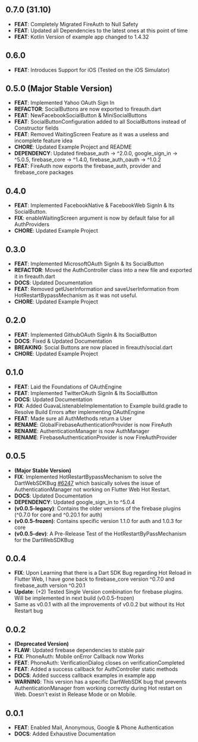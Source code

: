 ## 0.7.0 (31.10)
- **FEAT**: Completely Migrated FireAuth to Null Safety
- **FEAT**: Updated all Dependencies to the latest ones at this point of time
- **FEAT**: Kotlin Version of example app changed to 1.4.32

## 0.6.0
- **FEAT**: Introduces Support for iOS (Tested on the iOS Simulator)

## 0.5.0 (Major Stable Version)
- **FEAT**: Implemented Yahoo OAuth Sign In
- **REFACTOR**: SocialButtons are now exported to fireauth.dart
- **FEAT**: NewFacebookSocialButton & MiniSocialButtons
- **FEAT**: SocialButtonConfiguration added to all SocialButtons instead of Constructor fields
- **FEAT**: Removed WaitingScreen Feature as it was a useless and incomplete feature idea
- **CHORE**: Updated Example Project and README
- **DEPENDENCY**: Updated firebase_auth -> ^2.0.0, google_sign_in -> ^5.0.5, firebase_core -> ^1.4.0, firebase_auth_oauth -> ^1.0.2
- **FEAT**: FireAuth now exports the firebase_auth, provider and firebase_core packages

## 0.4.0
- **FEAT**: Implemented FacebookNative & FacebookWeb SignIn & Its SocialButton.
- **FIX**: enableWaitingScreen argument is now by default false for all AuthProviders
- **CHORE**: Updated Example Project

## 0.3.0
- **FEAT**: Implemented MicrosoftOAuth SignIn & Its SocialButton
- **REFACTOR**: Moved the AuthController class into a new file and exported it in fireauth.dart
- **DOCS**: Updated Documentation
- **FEAT**: Removed getUserInformation and saveUserInformation from HotRestartBypassMechanism as it was not useful.
- **CHORE**: Updated Example Project

## 0.2.0
- **FEAT**: Implemented GithubOAuth SignIn & Its SocialButton
- **DOCS**: Fixed & Updated Documentation
- **BREAKING**: Social Buttons are now placed in fireauth/social.dart
- **CHORE**: Updated Example Project

## 0.1.0
- **FEAT**: Laid the Foundations of OAuthEngine
- **FEAT**: Implemented TwitterOAuth SignIn & Its SocialButton
- **DOCS**: Updated Documentation
- **FIX**: Added GuavaListenableImplementation to Example build.gradle to Resolve Build Errors after implementing OAuthEngine
- **FEAT**: Made sure all AuthMethods return a User
- **RENAME**: GlobalFirebaseAuthenticationProvider is now FireAuth
- **RENAME**: AuthenticationManager is now AuthManager
- **RENAME**: FirebaseAuthenticationProvider is now FireAuthProvider

## 0.0.5
- **(Major Stable Version)**
- **FIX**: Implemented HotRestartBypassMechanism to solve the DartWebSDKBug [#6247](https://github.com/FirebaseExtended/flutterfire/issues/6247) which basically solves the issue of AuthenticationManager not working on Flutter Web Hot Restart.
- **DOCS**: Updated Documentation
- **DEPENDENCY**: Updated google_sign_in to ^5.0.4
- **(v0.0.5-legacy)**: Contains the older versions of the firebase plugins (^0.7.0 for core and ^0.20.1 for auth)
- **(v0.0.5-frozen)**: Contains specific version 1.1.0 for auth and 1.0.3 for core
- **(v0.0.5-dev)**: A Pre-Release Test of the HotRestartByPassMechanism for the DartWebSDKBug

## 0.0.4
- **FIX**: Upon Learning that there is a Dart SDK Bug regarding Hot Reload in Flutter Web,
I have gone back to firebase_core version ^0.7.0 and firebase_auth version ^0.20.1
- **Update**: (+2) Tested Single Version combination for firebase plugins. Will be implemented in next build (v0.0.5-frozen)
- Same as v0.0.1 with all the improvements of v0.0.2 but without its Hot Restart bug

## 0.0.2
- **(Deprecated Version)**
- **FLAW**: Updated firebase dependencies to stable pair
- **FIX**: PhoneAuth: Mobile onError Callback now Works
- **FEAT**: PhoneAuth: VerificationDialog closes on verificationCompleted
- **FEAT**: Added a success callback for AuthController static methods
- **DOCS**: Added success callback examples in example app
- **WARNING**: This version has a specific DartWebSDK bug that prevents AuthenticationManager
from working correctly during Hot restart on Web. Doesn't exist in Release Mode or on Mobile.

## 0.0.1
- **FEAT**: Enabled Mail, Anonymous, Google & Phone Authentication
- **DOCS**: Added Exhaustive Documentation